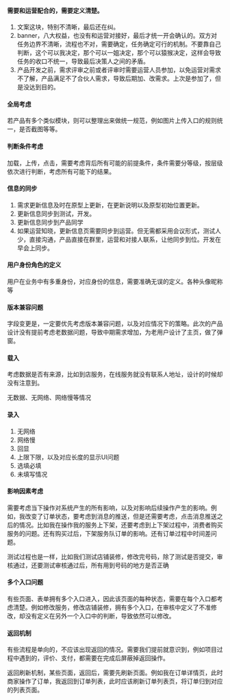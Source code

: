 #### 需要和运营配合的，需要定义清楚。

1. 文案这块，特别不清晰，最后还在纠。
2. banner，八大权益，也没有和运营对接好，最后才统一开会确认的。双方对任务边界不清晰，流程也不对，需要确定，任务确定可行的机制。不要靠自己判断，这个可以我决定，那个可以一姐决定，那个可以猿猴决定，这样会导致任务的收口不统一，导致最后决策人之间的矛盾。
3. 产品开发之前，需求评审之前或者评审时需要运营人员参加，以免运营对需求不了解，产品满足不了合伙人需求，导致后期加、改需求。上次是参加了，但是没达到目的。

#### 全局考虑

若产品有多个类似模块，则可以整理出来做统一规范，例如图片上传入口的规则统一，是否截图等等。

#### 判断条件考虑

加载，上传，点击，需要考虑背后所有可能的前提条件，条件需要分等级，按层级依次进行判断，考虑所有可能下的结果。

#### 信息的同步

1. 需求更新信息及时在原型上更新，在更新说明以及原型初始位置更新。
2. 更新信息同步到测试，开发。
3. 更新信息同步到产品同学
4. 如果运营知晓，更新信息页需要同步到运营。但无需都采用会议形式，测试人少，直接沟通，产品直接在群里，运营和对接人联系，让他同步到位。开发在早会上同步。

#### 用户身份角色的定义

用户在业务中有多重身份，对应身份的信息，需要准确无误的定义。各种头像昵称等

#### 版本兼容问题

字段变更是，一定要优先考虑版本兼容问题，以及对应情况下的策略。此次的产品设计没有提前考虑老数据问题，导致中期需求增加，为老用户设计了主页，做了弹窗。

#### 载入

考虑数据是否有来源，比如到店服务，在线服务就没有联系人地址，设计的时候却没有注意到。

无数据、无网络、网络慢等情况

#### 录入

1. 无网络
2. 网络慢
3. 回显
4. 上限下限，以及对应长度的显示UI问题
5. 选填必填
6. 未填写情况

#### 影响因素考虑

需要考虑当下操作对系统产生的所有影响，以及对影响后续操作产生的影响。例如，我改变了订单状态，要考虑到消息的推送，但是还需要考虑，点击消息推送之后的情况。比如我在操作我的服务上下架，还要考虑到上下架过程中，消费者购买服务的问题。还有购买过后，下架服务队订单的影响。还有订单过程中时间差问题。

测试过程也是一样，比如我们测试店铺装修，修改完号码，除了测试是否提交，审核通过，还要测试审核通过后，所有用到号码的地方是否正确

#### 多个入口问题

有些页面、表单拥有多个入口进入，因此该页面的每种状态，需要在每个入口都考虑清楚。例如修改服务，修改店铺装修，拥有多个入口，在审核中定义了不准修改，却没有定义在另外一个入口中的判断，导致依然可以修改。

#### 返回机制

有些流程是单向的，不应该出现返回的情况。需要我们提前就意识到，例如项目过程中遇到的，评价、支付，都需要在完成后屏蔽掉返回操作。

返回刷新机制，某些页面，返回后，需要先刷新页面。例如我在订单详情页，此时商家操作了订单，我返回到订单列表，此时应该刷新订单列表页，将订单归到对应的列表页面。